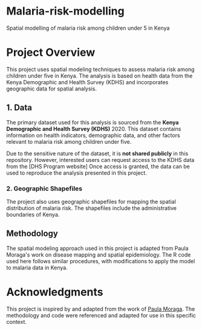 # Malaria-risk-modelling
Spatial modelling of malaria risk among children under 5 in Kenya

# Project Overview
This project uses spatial modeling techniques to assess malaria risk among children under five in Kenya. The analysis is based on health data from the Kenya Demographic and Health Survey (KDHS) and incorporates geographic data for spatial analysis.

## 1. Data
The primary dataset used for this analysis is sourced from the **Kenya Demographic and Health Survey (KDHS)** 2020. This dataset contains information on health indicators, demographic data, and other factors relevant to malaria risk among children under five.

Due to the sensitive nature of the dataset, it is **not shared publicly** in this repository. However, interested users can request access to the KDHS data from the [DHS Program website] Once access is granted, the data can be used to reproduce the analysis presented in this project.

### 2. Geographic Shapefiles
The project also uses geographic shapefiles for mapping the spatial distribution of malaria risk. The shapefiles include the administrative boundaries of Kenya.

## Methodology
The spatial modeling approach used in this project is adapted from Paula Moraga's work on disease mapping and spatial epidemiology. The R code used here follows similar procedures, with modifications to apply the model to malaria data in Kenya.

# Acknowledgments
This project is inspired by and adapted from the work of [Paula Moraga]((https://www.paulamoraga.com/book-geospatial/sec-intro.html)). The methodology and code were referenced and adapted for use in this specific context.

